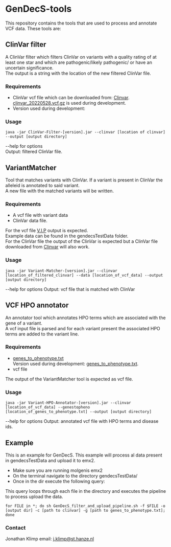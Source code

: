 # GenDecS-tools

This repository contains the tools that are used to process and annotate VCF data.
These tools are:

## ClinVar filter
A ClinVar filter which filters ClinVar on variants with a quality rating of at least one star
and which are pathogenic/likely pathogenic/ or have an uncertain significance.  
The output is a string with the location of the new filtered ClinVar file.


### Requirements
* ClinVar vcf file which can be downloaded from: [Clinvar](https://ftp.ncbi.nlm.nih.gov/pub/clinvar/vcf_GRCh37/).  
  [clinvar_20220528.vcf.gz](https://ftp.ncbi.nlm.nih.gov/pub/clinvar/vcf_GRCh37/) is used during development.
* Version used during development: 

### Usage 
```
java -jar ClinVar-Filter-[version].jar --clinvar [location of clinvar] --output [output directory]
```
--help for options  
Output: filtered ClinVar file.

## VariantMatcher

Tool that matches variants with ClinVar. If a variant is present in ClinVar the alleleid is annotated to said variant.  
A new file with the matched variants will be written.

### Requirements
* A vcf file with variant data 
* ClinVar data file.    

For the vcf file [V.I.P](https://github.com/molgenis/vip) output is expected.  
Example data can be found in the gendecsTestData folder.  
For the ClinVar file the output of the ClinVar is expected but a ClinVar file 
downloaded from [Clinvar](https://ftp.ncbi.nlm.nih.gov/pub/clinvar/vcf_GRCh37/)
will also work.

### Usage
```
java -jar Variant-Matcher-[version].jar --clinvar [location_of_filtered_clinvar] --data [location_of_vcf_data] --output [output directory]
```
--help for options
Output: vcf file that is matched with ClinVar

## VCF HPO annotator
An annotator tool which annotates HPO terms which are associated with the gene of a variant.  
A vcf input file is parsed and for each variant present the associated HPO terms are added
to the variant line.

### Requirements
* [genes_to_phenotype.txt](https://hpo.jax.org/app/download/annotation)  
 Version used during development: [genes_to_phenotype.txt](https://github.com/obophenotype/human-phenotype-ontology/releases/tag/v2022-04-14). 
* vcf file

The output of the VariantMatcher tool is expected as vcf file.

### Usage

```
java -jar Variant-HPO-Annotator-[version].jar --clinvar [location_of_vcf_data] --genestopheno [location_of_genes_to_phenotype.txt] --output [output directory]
```
--help for options
Output: annotated vcf file with HPO terms and disease ids.

## Example

This is an example for GenDecS. This example will process al data
present in gendecsTestData and upload it to emx2.

* Make sure you are running molgenis emx2
* On the terminal navigate to the directory gendecsTestData/
* Once in the dir execute the following query:

This query loops through each file in the directory and executes the pipeline to process upload the data.
```
for FILE in *; do sh GenDecS_filter_and_upload_pipeline.sh -f $FILE -o [output dir] -c [path to clinvar] -g [path to genes_to_phenotype.txt]; done
```

### Contact

Jonathan Klimp
email: j.klimp@st.hanze.nl
